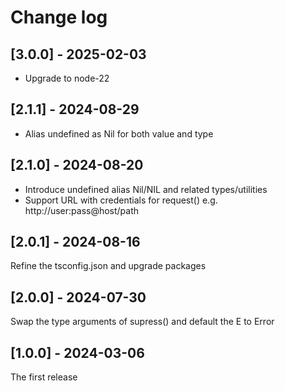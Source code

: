 # Change log

## [3.0.0] - 2025-02-03

- Upgrade to node-22

## [2.1.1] - 2024-08-29

- Alias undefined as Nil for both value and type

## [2.1.0] - 2024-08-20

- Introduce undefined alias Nil/NIL and related types/utilities
- Support URL with credentials for request()
  e.g. http://user:pass@host/path

## [2.0.1] - 2024-08-16

Refine the tsconfig.json and upgrade packages

## [2.0.0] - 2024-07-30

Swap the type arguments of supress() and default the E to Error

## [1.0.0] - 2024-03-06

The first release
